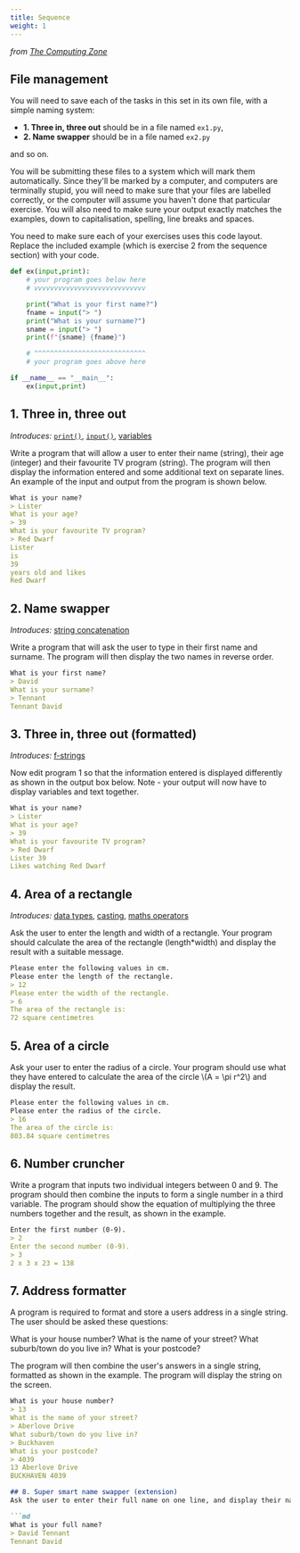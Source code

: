 ```yaml
---
title: Sequence
weight: 1
---
```

*from [The Computing Zone](https://thecomputing.zone/Python/15-Challenges/)*

## File management
You will need to save each of the tasks in this set in its own file, with a simple naming system:
- **1. Three in, three out** should be in a file named `ex1.py`,
- **2. Name swapper** should be in a file named `ex2.py`

and so on.

You will be submitting these files to a system which will mark them automatically.
Since they'll be marked by a computer, and computers are terminally stupid, you
will need to make sure that your files are labelled correctly, or the computer
will assume you haven't done that particular exercise. You will also need to
make sure your output exactly matches the examples, down to capitalisation,
spelling, line breaks and spaces.

You need to make sure each of your exercises uses this code layout. Replace
the included example (which is exercise 2 from the sequence section) with your code.

```python
def ex(input,print):
    # your program goes below here
    # vvvvvvvvvvvvvvvvvvvvvvvvvvvv

    print("What is your first name?")
    fname = input("> ")
    print("What is your surname?")
    sname = input("> ")
    print(f"{sname} {fname}")

    # ^^^^^^^^^^^^^^^^^^^^^^^^^^^^
    # your program goes above here

if __name__ == "__main__":
    ex(input,print)
```

## 1. Three in, three out
*Introduces:* [`print()`](https://www.w3schools.com/python/ref_func_print.asp), [`input()`](https://www.w3schools.com/python/ref_func_input.asp), [variables](https://www.w3schools.com/python/python_variables.asp)

Write a program that will allow a user to enter their name (string), their age (integer) and their favourite TV program (string). The program will then display the information entered and some additional text on separate lines. An example of the input and output from the program is shown below.

```md
What is your name?
> Lister
What is your age?
> 39
What is your favourite TV program?
> Red Dwarf
Lister
is
39
years old and likes
Red Dwarf
```

## 2. Name swapper
*Introduces:* [string concatenation](https://www.w3schools.com/python/python_strings_concatenate.asp)

Write a program that will ask the user to type in their first name and surname. The program will then display the two names in reverse order.

```md
What is your first name?
> David
What is your surname?
> Tennant
Tennant David
```

## 3. Three in, three out (formatted)
*Introduces:* [f-strings](https://www.freecodecamp.org/news/python-f-strings-tutorial-how-to-use-f-strings-for-string-formatting/)

Now edit program 1 so that the information entered is displayed differently as shown in the output box below. Note - your output will now have to display variables and text together.

```md
What is your name?
> Lister
What is your age?
> 39
What is your favourite TV program?
> Red Dwarf
Lister 39
Likes watching Red Dwarf
```

## 4. Area of a rectangle
*Introduces:* [data types](https://www.w3schools.com/python/python_datatypes.asp),
[casting](https://www.w3schools.com/python/python_casting.asp), [maths operators](https://www.w3schools.com/python/python_operators.asp)

Ask the user to enter the length and width of a rectangle. Your program should calculate the area of the rectangle (length*width) and display the result with a suitable message.

```md
Please enter the following values in cm.
Please enter the length of the rectangle.
> 12
Please enter the width of the rectangle.
> 6
The area of the rectangle is:
72 square centimetres
```

## 5. Area of a circle
Ask your user to enter the radius of a circle. Your program should use what they have entered to
calculate the area of the circle \\(A = \pi r^2\\) and display the result. 
```md
Please enter the following values in cm.
Please enter the radius of the circle.
> 16
The area of the circle is:
803.84 square centimetres
```

## 6. Number cruncher
Write a program that inputs two individual integers between 0 and 9. The program should then
combine the inputs to form a single number in a third variable. The program should show the equation of multiplying the three numbers together and the result, as shown in the example.

```md
Enter the first number (0-9).
> 2
Enter the second number (0-9).
> 3
2 x 3 x 23 = 138
```

## 7. Address formatter
A program is required to format and store a users address in a single string. The user should be asked these questions:

What is your house number?
What is the name of your street?
What suburb/town do you live in?
What is your postcode?

The program will then combine the user's answers in a single string, formatted as shown in the example. The program will display the string on the screen.

```md
What is your house number?
> 13
What is the name of your street?
> Aberlove Drive
What suburb/town do you live in?
> Buckhaven
What is your postcode?
> 4039
13 Aberlove Drive
BUCKHAVEN 4039

## 8. Super smart name swapper (extension)
Ask the user to enter their full name on one line, and display their name in reverse order.

```md
What is your full name?
> David Tennant
Tennant David
```
